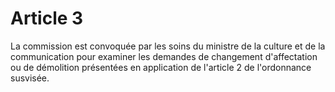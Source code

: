 # Article 3

La commission est convoquée par les soins du ministre de la culture et de la communication pour examiner les demandes de changement d'affectation ou de démolition présentées en application de l'article 2 de l'ordonnance susvisée.
